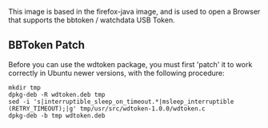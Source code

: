 This image is based in the firefox-java image, and is used to open a Browser that supports the bbtoken / watchdata USB Token.


## BBToken Patch

Before you can use the wdtoken package, you must first 'patch' it to work correctly in Ubuntu newer versions, with the following procedure:

```
mkdir tmp
dpkg-deb -R wdtoken.deb tmp
sed -i 's|interruptible_sleep_on_timeout.*|msleep_interruptible (RETRY_TIMEOUT);|g' tmp/usr/src/wdtoken-1.0.0/wdtoken.c
dpkg-deb -b tmp wdtoken.deb
```
